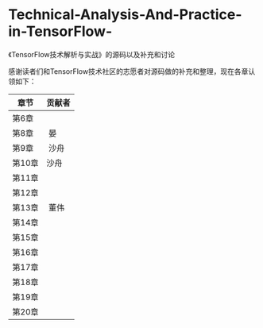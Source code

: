 # Technical-Analysis-And-Practice-in-TensorFlow-
《TensorFlow技术解析与实战》的源码以及补充和讨论


感谢读者们和TensorFlow技术社区的志愿者对源码做的补充和整理，现在各章认领如下：

章节 | 贡献者
---- | ---
第6章 | 
第8章 |  晏
第9章 |  沙舟
第10章 |  沙舟
第11章 |  
第12章 |  
第13章 |  董伟
第14章 |  
第15章 |  
第16章 |  
第17章 |  
第18章 |  
第19章 |  
第20章 |  
